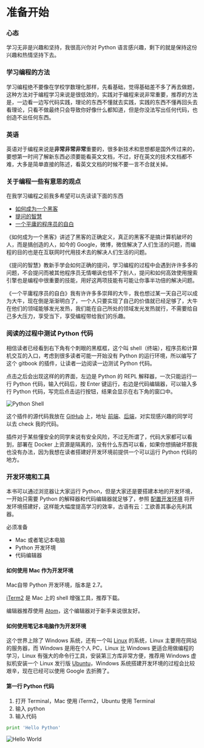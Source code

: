 # 准备开始

### 心态
学习无非是兴趣和坚持，我很高兴你对 Python 语言感兴趣，剩下的就是保持这份兴趣和热情坚持下去。

### 学习编程的方法
学习编程绝不要像在学校学数理化那样，先看基础，觉得基础差不多了再去做题，这种方法对于编程学习来说是很低效的，实践对于编程来说非常重要，推荐的方法是，一边看一边写代码实践，理论的东西不懂就去实践，实践的东西不懂再回头去看理论，只看不做最终只会导致你好像什么都知道，但是你没法写出任何代码，也创造不出任何东西。

### 英语
英语对于编程来说是**非常非常非常**重要的，很多新技术和思想都是国外传过来的，要想第一时间了解新东西必须要能看英文文档，不过，好在英文的技术文档都不难，大多是简单直接的陈述，看英文文档的时候不要一言不合就关掉。

### 关于编程一些有意思的观点
在我学习编程之前我多希望可以先读读下面的东西
* [如何成为一个黑客](http://translations.readthedocs.io/en/latest/hacker_howto.html)
* [提问的智慧](https://github.com/ruby-china/How-To-Ask-Questions-The-Smart-Way/blob/master/README-zh_CN.md)
* [一个平庸的程序员的自白](http://www.techug.com/mediocre)

《如何成为一个黑客》讲述了黑客的正确定义，真正的黑客不是搞计算机破坏的人，而是搞创造的人，如今的 Google，微博，微信解决了人们生活的问题，而编程的目的也是在互联网时代用技术去的解决人们生活的问题。

《提问的智慧》教新手学会如何正确的提问，学习编程的过程中会遇到许许多多的问题，不会提问而被其他程序员无情嘲讽也怪不了别人，提问和如何高效使用搜索引擎也是编程中很重要的技能，用好这两项技能有可能让你事半功倍的解决问题。

《一个平庸程序员的自白》我有许许多多崇拜的大牛，我也想过某一天自己可以成为大牛，现在倒是渐渐明白了，一个人只要实现了自己的价值就已经足够了，大牛在他们的领域能够发光发热，我们能在自己所处的领域发光发热就行，不需要给自己多大压力，享受当下，享受编程带给我们的乐趣。

### 阅读的过程中测试 Python 代码
相信读者已经看到右下角有个刺眼的黑框框，这个叫 shell（终端），程序员和计算机交互的入口，考虑到很多读者可能一开始没有 Python 的运行环境，所以编写了这个 gitbook 的插件，让读者一边阅读一边测试 Python 代码。

点击之后会出现这样的的界面，左边是 Python 的 REPL 解释器，一次只能运行一行 Python 代码，输入代码后，按 Enter 键运行，右边是代码编辑器，可以输入多行 Python 代码，写完后点击运行按钮，结果会显示在右下角的窗口中。

![Python Shell](http://cdn.defcoding.com/43693141-0323-47B1-85C0-F11A9B6AB2CE.png)

这个插件的源代码我放在 [GitHub](https://github.com) 上，地址 [前端](https://github.com/runforever/gitbook-plugin-pyshell)、[后端](https://github.com/runforever/pyshell-server)，对实现感兴趣的同学可以去 check 我的代码。

插件对于某些懂安全的同学来说有安全风险，不过无所谓了，代码大家都可以看到，部署在 Docker 上资源是隔离的，没有什么东西可以看，如果你想搞破坏那我也没有办法，因为我想在读者搭建好开发环境前提供一个可以运行 Python 代码的地方。

### 开发环境和工具
本书可以通过浏览器让大家运行 Python，但是大家还是要搭建本地的开发环境，一开始只需要 Python 的解释器和代码编辑器就足够了，参照 [配置开发环境](../chapter-2/dev_tool.md) 将开发环境搭建好，这样能大幅度提高学习的效率，古语有云：工欲善其事必先利其器。

必须准备
* Mac 或者笔记本电脑
* Python 开发环境
* 代码编辑器

#### 如何使用 Mac 作为开发环境
Mac自带 Python 开发环境，版本是 2.7。

[iTerm2](https://www.iterm2.com) 是 Mac 上的 shell 增强工具，推荐下载。

编辑器推荐使用 [Atom](https://atom.io)，这个编辑器对于新手来说很友好。

#### 如何使用笔记本电脑作为开发环境
这个世界上除了 Windows 系统，还有一个叫 [Linux](https://zh.wikipedia.org/wiki/Linux) 的系统，Linux 主要用在网站的服务器，而 Windows 是用在个人 PC，Linux 比 Windows 更适合用做编程的学习，Linux 有强大的命令行工具，安装第三方库非常方便，推荐用 Windows 虚拟机安装一个 Linux 发行版 [Ubuntu](http://cn.ubuntu.com)，Windows 系统搭建开发环境的过程会比较艰辛，现在已经可以使用 Google 去折腾了。

#### 第一行 Python 代码
1. 打开 Terminal，Mac 使用 iTerm2，Ubuntu 使用 Terminal
2. 输入 python
3. 输入代码

``` python
print 'Hello Python'
```
![Hello World](http://cdn.defcoding.com/DA2138CE-2AA9-41A5-9BCF-B08C4FEF1EE5.png)
